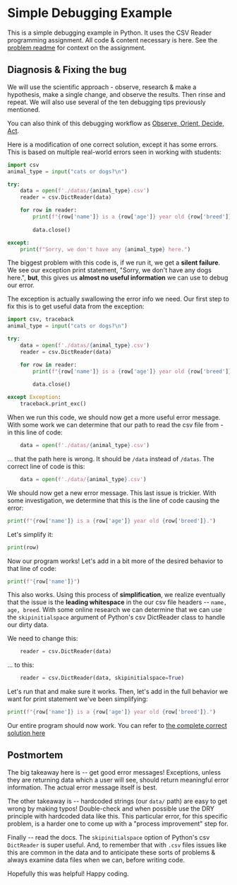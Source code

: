 # Simple Debugging Example

This is a simple debugging example in Python. It uses the CSV Reader programming assignment. All code & content necessary is here. See the [problem readme](problem-readme.md) for context on the assignment.

## Diagnosis & Fixing the bug

We will use the scientific approach - observe, research & make a hypothesis, make a single change, and observe the results. Then rinse and repeat. We will also use several of the ten debugging tips previously mentioned.

You can also think of this debugging workflow as [Observe, Orient, Decide, Act](https://fs.blog/ooda-loop/).

Here is a modification of one correct solution, except it has some errors. This is based on multiple real-world errors seen in working with students:

```python
import csv
animal_type = input("cats or dogs?\n")

try:
    data = open(f'./datas/{animal_type}.csv')
    reader = csv.DictReader(data)

    for row in reader:
        print(f"{row['name']} is a {row['age']} year old {row['breed']}.")
        
        data.close()

except:
    print(f"Sorry, we don't have any {animal_type} here.")
```

The biggest problem with this code is, if we run it, we get a **silent failure**. We see our exception print statement, "Sorry, we don't have any dogs here.", **but**, this gives us **almost no useful information** we can use to debug our error.

The exception is actually swallowing the error info we need. Our first step to fix this is to get useful data from the exception:


```python
import csv, traceback
animal_type = input("cats or dogs?\n")

try:
    data = open(f'./datas/{animal_type}.csv')
    reader = csv.DictReader(data)

    for row in reader:
        print(f"{row['name']} is a {row['age']} year old {row['breed']}.")
        
        data.close()

except Exception:
    traceback.print_exc()
```

When we run this code, we should now get a more useful error message. With some work we can determine that our path to read the csv file from - in this line of code:

```python
    data = open(f'./datas/{animal_type}.csv')
```

... that the path here is wrong. It should be `/data` instead of `/datas`. The correct line of code is this:

```python
    data = open(f'./data/{animal_type}.csv')
```

We should now get a new error message. This last issue is trickier. With some investigation, we determine that this is the line of code causing the error:

```python
print(f"{row['name']} is a {row['age']} year old {row['breed']}.")
```

Let's simplify it:
```python
print(row)
```

Now our program works! Let's add in a bit more of the desired behavior to that line of code:

```python
print(f"{row['name']}") 
```

This also works. Using this process of **simplification**, we realize eventually that the issue is the **leading whitespace** in the our csv file headers -- `name, age, breed`. With some online research we can determine that we can use the `skipinitialspace` argument of Python's csv DictReader class to handle our dirty data.

We need to change this:
```python
    reader = csv.DictReader(data)
```

... to this:

```python
    reader = csv.DictReader(data, skipinitialspace=True)
```

Let's run that and make sure it works. Then, let's add in the full behavior we want for print statement we've been simplifying:

```python
print(f"{row['name']} is a {row['age']} year old {row['breed']}.")
```

Our entire program should now work. You can refer to [the complete correct solution here](solution.py)

## Postmortem

The big takeaway here is -- get good error messages! Exceptions, unless they are returning data which a user will see, should return meaningful error information. The actual error message itself is best.

The other takeaway is -- hardcoded strings (our `data/` path) are easy to get wrong by making typos! Double-check and when possible use the DRY principle with hardcoded data like this. This particular error, for this specific problem, is a harder one to come up with a "process improvement" step for.

Finally -- read the docs. The `skipinitialspace` option of Python's csv `DictReader` is super useful. And, to remember that with `.csv` files issues like this are common in the data and to anticipate these sorts of problems & always examine data files when we can, before writing code.

Hopefully this was helpful! Happy coding.
